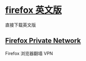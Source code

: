 # [firefox 英文版](https://www.mozilla.org/en-US/firefox/new/)

直接下载英文版

## [Firefox Private Network](https://private-network.firefox.com/)

Firefox 浏览器翻墙 VPN
